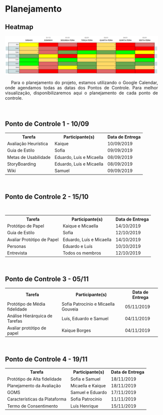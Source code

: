 # Planejamento
<div class="line"></div>

## Heatmap
<img src="../assets/planejamento/heatmap.png">

<p align="justify">&emsp;
Para o planejamento do projeto, estamos utilizando o Google Calendar, onde agendamos todas as datas dos Pontos de Controle. Para melhor visualização, disponibilizaremos aqui o planejamento de cada ponto de controle.
<br>
<br>
<br>

</p>

## Ponto de Controle 1 - 10/09

<table class="versions">
	<tr>
		<th class="version_header">Tarefa</th>
		<th>Participante(s)</th>
		<th>Data de Entrega</th>
	</tr>
	<tr>
		<td>Avaliação Heurística</td>
		<td>Kaique</td>
		<td>10/09/2019</td>
	</tr>
	<tr>
		<td>Guia de Estilo</td>
		<td>Sofia</td>
		<td>09/09/2019</td>
	</tr>
	<tr>
		<td>Metas de Usabilidade</td>
		<td>Eduardo, Luís e Micaella</td>
		<td>08/09/2019</td>
	</tr>
    <tr>
		<td>StoryBoarding</td>
		<td>Eduardo, Luís e Micaella</td>
		<td>08/09/2019</td>
	</tr>
    <tr>
		<td>Wiki</td>
		<td>Samuel</td>
		<td>09/09/2019</td>
	</tr>
    
</table> 
<br>


## Ponto de Controle 2 - 15/10 
<br>

<table class="versions">
	<tr>
		<th class="version_header">Tarefa</th>
		<th>Participante(s)</th>
		<th>Data de Entrega</th>
	</tr>
	<tr>
		<td>Protótipo de Papel</td>
		<td>Kaique e Micaella</td>
		<td>14/10/2019</td>
	</tr>
	<tr>
		<td>Guia de Estilo</td>
		<td>Sofia</td>
		<td>12/10/2019</td>
	</tr>
	<tr>
		<td>Avaliar Protótipo de Papel</td>
		<td>Eduardo, Luís e Micaella</td>
		<td>14/10/2019</td>
	</tr>
    <tr>
		<td>Personas</td>
		<td>Eduardo e Luís</td>
		<td>10/10/2019</td>
	</tr>
    <tr>
		<td>Entrevista</td>
		<td>Todos os membros</td>
		<td>12/10/2019</td>
	</tr>
    
</table> 
<br>


## Ponto de Controle 3 - 05/11 

<table class="versions">
	<tr>
		<th class="version_header">Tarefa</th>
		<th>Participante(s)</th>
		<th>Data de Entrega</th>
	</tr>
	<tr>
		<td>Protótipo de Média fidelidade</td>
		<td>Sofia Patrocínio e Micaella Gouveia</td>
		<td>05/11/2019</td>
	</tr>
	<tr>
		<td>Análise Hierárquica de Tarefas</td>
		<td>Luís, Eduardo e Samuel</td>
		<td>04/11/2019</td>
	</tr>
	<tr>
		<td>Avaliar protótipo de papel</td>
		<td>Kaique Borges</td>
		<td>04/11/2019</td>
	</tr>
</table> 
<br>

## Ponto de Controle 4 - 19/11 

<table class="versions">
	<tr>
		<th class="version_header">Tarefa</th>
		<th>Participante(s)</th>
		<th>Data de Entrega</th>
	</tr>
	<tr>
		<td>Protótipo de Alta fidelidade</td>
		<td>Sofia e Samuel</td>
		<td>18/11/2019</td>
	</tr>
	<tr>
		<td>Planejamento da Avaliação</td>
		<td>Micaella e Kaique</td>
		<td>18/11/2019</td>
	</tr>
	<tr>
		<td>GOMS</td>
		<td>Samuel e Eduardo</td>
		<td>17/11/2019</td>
	</tr>
	<tr>
		<td>Características da Plataforma</td>
		<td>Sofia Patrocínio</td>
		<td>11/11/2019</td>
	</tr>
	<tr>
		<td>Termo de Consentimento</td>
		<td>Luís Henrique</td>
		<td>15/11/2019</td>
	</tr>
</table> 
<br>
